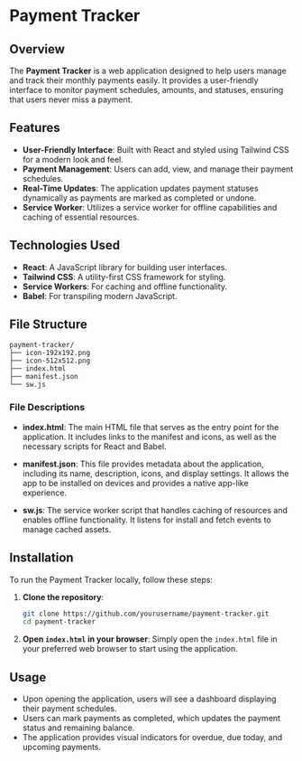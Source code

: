# Payment Tracker

## Overview

The **Payment Tracker** is a web application designed to help users manage and track their monthly payments easily. It provides a user-friendly interface to monitor payment schedules, amounts, and statuses, ensuring that users never miss a payment.

## Features

- **User-Friendly Interface**: Built with React and styled using Tailwind CSS for a modern look and feel.
- **Payment Management**: Users can add, view, and manage their payment schedules.
- **Real-Time Updates**: The application updates payment statuses dynamically as payments are marked as completed or undone.
- **Service Worker**: Utilizes a service worker for offline capabilities and caching of essential resources.

## Technologies Used

- **React**: A JavaScript library for building user interfaces.
- **Tailwind CSS**: A utility-first CSS framework for styling.
- **Service Workers**: For caching and offline functionality.
- **Babel**: For transpiling modern JavaScript.

## File Structure

```
payment-tracker/
├── icon-192x192.png
├── icon-512x512.png
├── index.html
├── manifest.json
└── sw.js
```

### File Descriptions

- **index.html**: The main HTML file that serves as the entry point for the application. It includes links to the manifest and icons, as well as the necessary scripts for React and Babel.
  
- **manifest.json**: This file provides metadata about the application, including its name, description, icons, and display settings. It allows the app to be installed on devices and provides a native app-like experience.

- **sw.js**: The service worker script that handles caching of resources and enables offline functionality. It listens for install and fetch events to manage cached assets.

## Installation

To run the Payment Tracker locally, follow these steps:

1. **Clone the repository**:
   ```bash
   git clone https://github.com/yourusername/payment-tracker.git
   cd payment-tracker
   ```

2. **Open `index.html` in your browser**:
   Simply open the `index.html` file in your preferred web browser to start using the application.

## Usage

- Upon opening the application, users will see a dashboard displaying their payment schedules.
- Users can mark payments as completed, which updates the payment status and remaining balance.
- The application provides visual indicators for overdue, due today, and upcoming payments.
